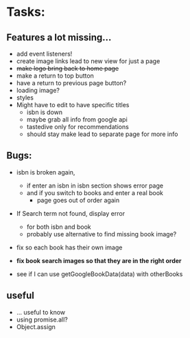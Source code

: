 # Tasks:

## Features a lot missing...
- add event listeners! 
- create image links lead to new view for just a page
- ~~make logo bring back to home page~~
- make a return to top button
- have a return to previous page button?
- loading image?
- styles
- Might have to edit to have specific titles
  - isbn is down
  - maybe grab all info from google api
  - tastedive only for recommendations
  - should stay make lead to separate page for more info


## Bugs:
- isbn is broken again,
  - if enter an isbn in isbn section shows error page
  - and if you switch to books and enter a real book
    - page goes out of order again

- If Search term not found, display error
  - for both isbn and book
  - probably use alternative to find missing book image?
- fix so each book has their own image
- **fix book search images so that they are in the right order**
- see if I can use getGoogleBookData(data) with otherBooks




## useful
- ... useful to know
- using promise.all?
- Object.assign
